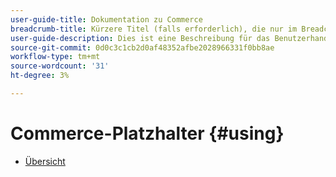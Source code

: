 ```yaml
---
user-guide-title: Dokumentation zu Commerce
breadcrumb-title: Kürzere Titel (falls erforderlich), die nur im Breadcrumb angezeigt werden.
user-guide-description: Dies ist eine Beschreibung für das Benutzerhandbuch, das auf der Landingpage angezeigt wird.
source-git-commit: 0d0c3c1cb2d0af48352afbe2028966331f0bb8ae
workflow-type: tm+mt
source-wordcount: '31'
ht-degree: 3%

---
```



# Commerce-Platzhalter {#using}

+ [Übersicht](overview.md)

